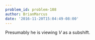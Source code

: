 ```yaml
---
problem_id: problem-108
author: BrianMarcus
date: '2016-11-20T15:04:49-08:00'
---
```

Presumably he is viewing $V$ as a subshift.

